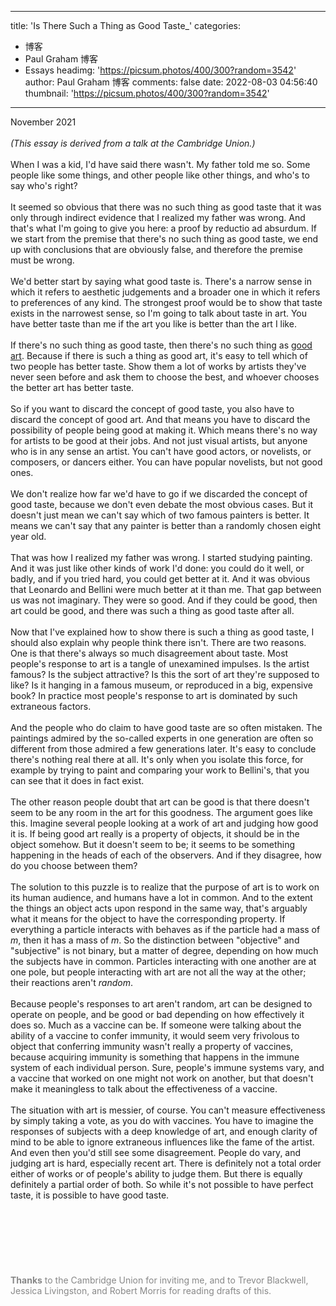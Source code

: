 
---
title: 'Is There Such a Thing as Good Taste_'
categories: 
 - 博客
 - Paul Graham 博客
 - Essays
headimg: 'https://picsum.photos/400/300?random=3542'
author: Paul Graham 博客
comments: false
date: 2022-08-03 04:56:40
thumbnail: 'https://picsum.photos/400/300?random=3542'
---

<div>   
November 2021<br><br><i>(This essay is derived from a talk at the Cambridge Union.)</i><br><br>When I was a kid, I'd have said there wasn't. My father told me so.
Some people like some things, and other people like other things,
and who's to say who's right?<br><br>It seemed so obvious that there was no such thing as good taste
that it was only through indirect evidence that I realized my father
was wrong. And that's what I'm going to give you here: a proof by
reductio ad absurdum. If we start from the premise that there's no
such thing as good taste, we end up with conclusions that are
obviously false, and therefore the premise must be wrong.<br><br>We'd better start by saying what good taste is. There's a narrow
sense in which it refers to aesthetic judgements and a broader one
in which it refers to preferences of any kind. The strongest proof
would be to show that taste exists in the narrowest sense, so I'm
going to talk about taste in art. You have better taste than me if
the art you like is better than the art I like.<br><br>If there's no such thing as good taste, then there's no such thing
as <a href="http://www.paulgraham.com/goodart.html"><u>good art</u></a>. Because if there is such a
thing as good art, it's
easy to tell which of two people has better taste. Show them a lot
of works by artists they've never seen before and ask them to
choose the best, and whoever chooses the better art has better
taste.<br><br>So if you want to discard the concept of good taste, you also have
to discard the concept of good art. And that means you have to
discard the possibility of people being good at making it. Which
means there's no way for artists to be good at their jobs. And not
just visual artists, but anyone who is in any sense an artist. You
can't have good actors, or novelists, or composers, or dancers
either. You can have popular novelists, but not good ones.<br><br>We don't realize how far we'd have to go if we discarded the concept
of good taste, because we don't even debate the most obvious cases.
But it doesn't just mean we can't say which of two famous painters
is better. It means we can't say that any painter is better than a
randomly chosen eight year old.<br><br>That was how I realized my father was wrong. I started studying
painting. And it was just like other kinds of work I'd done: you
could do it well, or badly, and if you tried hard, you could get
better at it. And it was obvious that Leonardo and Bellini were
much better at it than me. That gap between us was not imaginary.
They were so good. And if they could be good, then art could be
good, and there was such a thing as good taste after all.<br><br>Now that I've explained how to show there is such a thing as good
taste, I should also explain why people think there isn't. There
are two reasons. One is that there's always so much disagreement
about taste. Most people's response to art is a tangle of unexamined
impulses. Is the artist famous? Is the subject attractive? Is this
the sort of art they're supposed to like? Is it hanging in a famous
museum, or reproduced in a big, expensive book? In practice most
people's response to art is dominated by such extraneous factors.<br><br>And the people who do claim to have good taste are so often mistaken.
The paintings admired by the so-called experts in one generation
are often so different from those admired a few generations later.
It's easy to conclude there's nothing real there at all. It's only
when you isolate this force, for example by trying to paint and
comparing your work to Bellini's, that you can see that it does in
fact exist.<br><br>The other reason people doubt that art can be good is that there
doesn't seem to be any room in the art for this goodness. The
argument goes like this. Imagine several people looking at a work
of art and judging how good it is. If being good art really is a
property of objects, it should be in the object somehow. But it
doesn't seem to be; it seems to be something happening in the heads
of each of the observers. And if they disagree, how do you choose
between them?<br><br>The solution to this puzzle is to realize that the purpose of art
is to work on its human audience, and humans have a lot in common.
And to the extent the things an object acts upon respond in the
same way, that's arguably what it means for the object to have the
corresponding property. If everything a particle interacts with
behaves as if the particle had a mass of <i>m</i>, then it has a mass of
<i>m</i>. So the distinction between "objective" and "subjective" is not
binary, but a matter of degree, depending on how much the subjects
have in common. Particles interacting with one another are at one
pole, but people interacting with art are not all the way at the
other; their reactions aren't <i>random</i>.<br><br>Because people's responses to art aren't random, art can be designed
to operate on people, and be good or bad depending on how effectively
it does so. Much as a vaccine can be. If someone were talking about
the ability of a vaccine to confer immunity, it would seem very
frivolous to object that conferring immunity wasn't really a property
of vaccines, because acquiring immunity is something that happens
in the immune system of each individual person. Sure, people's
immune systems vary, and a vaccine that worked on one might not
work on another, but that doesn't make it meaningless to talk about
the effectiveness of a vaccine.<br><br>The situation with art is messier, of course. You can't measure
effectiveness by simply taking a vote, as you do with vaccines.
You have to imagine the responses of subjects with a deep knowledge
of art, and enough clarity of mind to be able to ignore extraneous
influences like the fame of the artist. And even then you'd still
see some disagreement. People do vary, and judging art is hard,
especially recent art. There is definitely not a total order either
of works or of people's ability to judge them. But there is equally
definitely a partial order of both. So while it's not possible to
have perfect taste, it is possible to have good taste.<br><br><br><br><br><br><br><br><font color="888888">
<b>Thanks</b> to the Cambridge Union for inviting me, and to Trevor
Blackwell, Jessica Livingston, and Robert Morris for reading drafts
of this.
</font><br><br>  
</div>
            